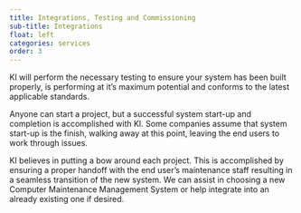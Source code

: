 ```yaml
---
title: Integrations, Testing and Commissioning
sub-title: Integrations
float: left
categories: services
order: 3
---
```


KI will perform the necessary testing to ensure your system has been built properly, is performing at it’s maximum potential and conforms to the latest applicable standards.

Anyone can start a project, but a successful system start-up and completion is accomplished with KI. Some companies assume that system start-up is the finish, walking away at this point, leaving the end users to work through issues.  

KI believes in putting a bow around each project.  This is accomplished by ensuring a proper handoff with the end user’s maintenance staff resulting in a seamless transition of the new system. We can assist in choosing a new Computer Maintenance Management System or help integrate into an already existing one if desired.
